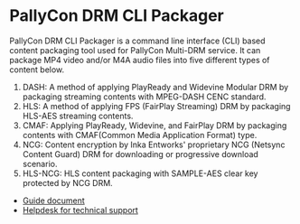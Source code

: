 # PallyCon DRM CLI Packager
PallyCon DRM CLI Packager is a command line interface (CLI) based content packaging tool used for PallyCon Multi-DRM service.
It can package MP4 video and/or M4A audio files into five different types of content below.

1. DASH: A method of applying PlayReady and Widevine Modular DRM by packaging streaming contents with MPEG-DASH CENC standard.
2. HLS: A method of applying FPS (FairPlay Streaming) DRM by packaging HLS-AES streaming contents.
3. CMAF: Applying PlayReady, Widevine, and FairPlay DRM by packaging contents with CMAF(Common Media Application Format) type.
4. NCG: Content encryption by Inka Entworks' proprietary NCG (Netsync Content Guard) DRM for downloading or progressive download scenario.
5. HLS-NCG: HLS content packaging with SAMPLE-AES clear key protected by NCG DRM.

- [Guide document](https://pallycon.com/docs/en/multidrm/packaging/cli-packager/)
- [Helpdesk for technical support](https://pallycon.zendesk.com)
